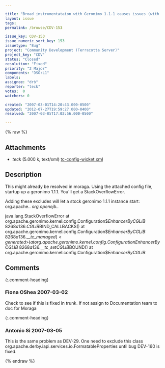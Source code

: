 ```yaml
---

title: "Broad instrumentataion with Geronimo 1.1.1 causes issues (with 2.2.1 stable 2 at least)"
layout: issue
tags: 
permalink: /browse/CDV-153

issue_key: CDV-153
issue_numeric_sort_key: 153
issuetype: "Bug"
project: "Community Development (Terracotta Server)"
project_key: "CDV"
status: "Closed"
resolution: "Fixed"
priority: "2 Major"
components: "DSO:L1"
labels: 
assignee: "drb"
reporter: "teck"
votes:  0
watchers: 0

created: "2007-03-01T14:20:43.000-0500"
updated: "2012-07-27T19:59:27.000-0400"
resolved: "2007-03-05T17:02:56.000-0500"

---
```




{% raw %}


## Attachments

* <em>teck</em> (5.000 k, text/xml) [tc-config-wicket.xml](/attachments/CDV/CDV-153/tc-config-wicket.xml)




## Description

<div markdown="1" class="description">

This might already be resolved in moraga. Using the attached config file, startup up a geronimo 1.1.1. You'll get a StackOverflowError. 

Adding these excludes will let a stock geronimo 1.1.1 instance start:
         <exclude>org.apache..*</exclude>
         <exclude>org.openejb..*</exclude>

java.lang.StackOverflowError
	at org.apache.geronimo.kernel.config.Configuration$$EnhancerByCGLIB$ 
$8268a136.CGLIB$BIND\_CALLBACKS(<generated>)
	at org.apache.geronimo.kernel.config.Configuration$$EnhancerByCGLIB$ 
$8268a136.\_\_tc\_managed(<generated>)
	at org.apache.geronimo.kernel.config.Configuration$$EnhancerByCGLIB$ 
$8268a136.\_\_tc\_setCGLIB$BOUND(<generated>)
	at org.apache.geronimo.kernel.config.Configuration$$EnhancerByCGLIB$ 

</div>

## Comments


{:.comment-heading}
### **Fiona OShea** <span class="date">2007-03-02</span>

<div markdown="1" class="comment">

Check to see if this is fixed in trunk. If not assign to Documentation team to doc for Moraga

</div>


{:.comment-heading}
### **Antonio Si** <span class="date">2007-03-05</span>

<div markdown="1" class="comment">

This is the same problem as DEV-29. One need to exclude this class
<exclude>org.apache.derby.iapi.services.io.FormatableProperties</exclude>
until bug DEV-160 is fixed.

</div>



{% endraw %}
